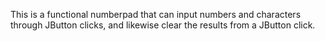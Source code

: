 This is a functional numberpad that can input numbers and characters through JButton clicks, and likewise clear the results from a JButton click.
